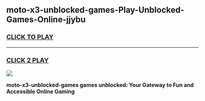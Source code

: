 
## moto-x3-unblocked-games-Play-Unblocked-Games-Online-jjybu
<h3>
<a href="https://premium76.site?title=moto-x3-unblocked-games&ref=25A">CLICK TO PLAY</a></h3>
<hr>

<h3>
<a href="https://premium76.site?title=moto-x3-unblocked-games&ref=25A">CLICK 2 PLAY</a>
  
</h3>

<a href="https://premium76.site?title=moto-x3-unblocked-games&ref=25A"><img src="https://clearcache.store/games.png"></a>


**moto-x3-unblocked-games games unblocked: Your Gateway to Fun and Accessible Online Gaming**

